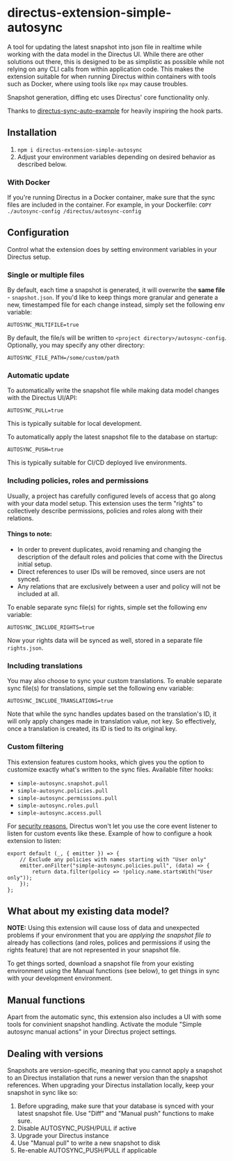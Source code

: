 # directus-extension-simple-autosync

A tool for updating the latest snapshot into json file in realtime while working with the data model in the Directus UI.
While there are other solutions out there, this is designed to be as simplistic as possible while not relying on any CLI
calls from within application code. This makes the extension suitable for when running Directus within containers with
tools such as Docker, where using tools like `npx` may cause troubles.

Snapshot generation, diffing etc uses Directus' core functionality only.

Thanks to [directus-sync-auto-example](https://github.com/denkan/directus-sync-auto-example) for heavily inspiring the
hook parts.

## Installation

1. `npm i directus-extension-simple-autosync`
2. Adjust your environment variables depending on desired behavior as described below.

### With Docker
If you're running Directus in a Docker container, make sure that the sync files are included in the container. For example, in your Dockerfile: `COPY ./autosync-config /directus/autosync-config`

## Configuration

Control what the extension does by setting environment variables in your Directus setup.

### Single or multiple files
By default, each time a snapshot is generated, it will overwrite the **same file** - `snapshot.json`. If you'd like to keep things more granular and generate a new, timestamped file for each change instead, simply set the following env variable:
```
AUTOSYNC_MULTIFILE=true
```

By default, the file/s will be written to `<project directory>/autosync-config`. Optionally, you may specify any other directory:
```
AUTOSYNC_FILE_PATH=/some/custom/path
```

### Automatic update
To automatically write the snapshot file while making data model changes with the Directus UI/API:
```
AUTOSYNC_PULL=true
```
This is typically suitable for local development.


To automatically apply the latest snapshot file to the database on startup:
```
AUTOSYNC_PUSH=true
```
This is typically suitable for CI/CD deployed live environments.

### Including policies, roles and permissions
Usually, a project has carefully configured levels of access that go along with your data model setup. This extension uses the term "rights" to collectively describe permissions, policies and roles along with their relations.

#### Things to note:
- In order to prevent duplicates, avoid renaming and changing the description of the default roles and policies that come with the Directus initial setup.
- Direct references to user IDs will be removed, since users are not synced.
- Any relations that are exclusively between a user and policy will not be included at all.

To enable separate sync file(s) for rights, simple set the following env variable:
```
AUTOSYNC_INCLUDE_RIGHTS=true
```

Now your rights data will be synced as well, stored in a separate file `rights.json`.

### Including translations
You may also choose to sync your custom translations.  To enable separate sync file(s) for translations, simple set the following env variable:
```
AUTOSYNC_INCLUDE_TRANSLATIONS=true
```

Note that while the sync handles updates based on the translation's ID, it will only apply changes made in translation value, not key. So effectively, once a translation is created, its ID is tied to its original key.

### Custom filtering
This extension features custom hooks, which gives you the option to customize exactly what's written to the sync files.
Available filter hooks:
- `simple-autosync.snapshot.pull`
- `simple-autosync.policies.pull`
- `simple-autosync.permissions.pull`
- `simple-autosync.roles.pull`
- `simple-autosync.access.pull`

For [security reasons](https://github.com/directus/directus/discussions/10400#discussioncomment-1983100), Directus won't let you use the core event listener to listen for custom events like these. Example of how to configure a hook extension to listen:
```
export default (_, { emitter }) => {
    // Exclude any policies with names starting with "User only"
	emitter.onFilter("simple-autosync.policies.pull", (data) => {
		return data.filter(policy => !policy.name.startsWith("User only"));
	});
};
```



## What about my existing data model?
**NOTE:** Using this extension will cause loss of data and unexpected problems if your environment that you are *applying the snapshot file to* already has collections (and roles, polices and permissions if using the rights feature) that are not represented in your snapshot file.

To get things sorted, download a snapshot file from your existing environment using the Manual functions (see below), to get things in sync with your development environment.

## Manual functions

Apart from the automatic sync, this extension also includes a UI with some tools for convinient snapshot handling.
Activate the module "Simple autosync manual actions" in your Directus project settings.

## Dealing with versions
Snapshots are version-specific, meaning that you cannot apply a snapshot to an Directus installation that runs a newer version than the snapshot references. When upgrading your Directus installation locally, keep your snapshot in sync like so:
1. Before upgrading, make sure that your database is synced with your latest snapshot file. Use "Diff" and "Manual push" functions to make sure.
2. Disable AUTOSYNC_PUSH/PULL if active
3. Upgrade your Directus instance
4. Use "Manual pull" to write a new snapshot to disk
5. Re-enable AUTOSYNC_PUSH/PULL if applicable
